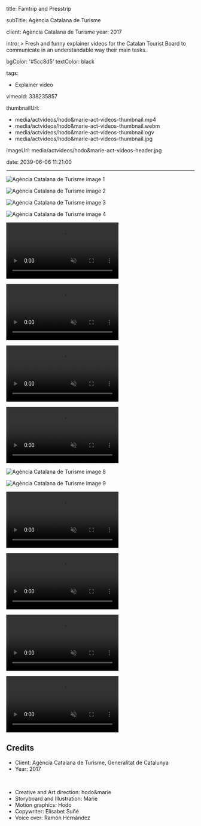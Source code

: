 title: Famtrip and Presstrip

subTitle: Agència Catalana de Turisme

client: Agència Catalana de Turisme
year: 2017

intro: >
  Fresh and funny explainer videos for the Catalan Tourist Board to communicate in an understandable way their main tasks.

bgColor: '#5cc8d5'
textColor: black

tags:
  - Explainer video

vimeoId: 338235857

thumbnailUrl:
  - media/actvideos/hodo&marie-act-videos-thumbnail.mp4
  - media/actvideos/hodo&marie-act-videos-thumbnail.webm
  - media/actvideos/hodo&marie-act-videos-thumbnail.ogv
  - media/actvideos/hodo&marie-act-videos-thumbnail.jpg

imageUrl: media/actvideos/hodo&marie-act-videos-header.jpg

date: 2039-06-06 11:21:00



---

<!-- This is a 2x gallery sample -->
<!-- Always add a linebreak between images -->
<!-- It needs two images between paragraph tags -->
<div class="gallery gallery-2">

![Agència Catalana de Turisme image 1](/demo/media/actvideos/hodo&marie-act-videos-01.jpg)

![Agència Catalana de Turisme image 2](/demo/media/actvideos/hodo&marie-act-videos-02.jpg)

</div>


<div class="gallery gallery-2">

![Agència Catalana de Turisme image 3](/demo/media/actvideos/hodo&marie-act-videos-03.jpg)

![Agència Catalana de Turisme image 4](/demo/media/actvideos/hodo&marie-act-videos-04.jpg)

</div>


<!-- This is a 2x VIDEO gallery -->
<!-- Always add a linebreak between images -->
<!-- It needs two images between paragraph tags -->
<div class="gallery gallery-2">

<p>
	<video playsinline="playsinline" muted loop autoplay>
			<source src="/demo/media/actvideos/hodo&marie-act-videos-05.mp4" type="video/mp4">
			<source src="/demo/media/actvideos/hodo&marie-act-videos-05.webm" type="video/webm">
	</video>
</p>

<p>
	<video playsinline="playsinline" muted loop autoplay>
			<source src="/demo/media/actvideos/hodo&marie-act-videos-06.mp4" type="video/mp4">
			<source src="/demo/media/actvideos/hodo&marie-act-videos-06.webm" type="video/webm">
	</video>
</p>


</div>


<!-- This is a 2x VIDEO gallery -->
<!-- Always add a linebreak between images -->
<!-- It needs two images between paragraph tags -->
<div class="gallery gallery-2">

<p>
	<video playsinline="playsinline" muted loop autoplay>
			<source src="/demo/media/actvideos/hodo&marie-act-videos-07.mp4" type="video/mp4">
			<source src="/demo/media/actvideos/hodo&marie-act-videos-07.webm" type="video/webm">
	</video>
</p>

<p>
	<video playsinline="playsinline" muted loop autoplay>
			<source src="/demo/media/actvideos/hodo&marie-act-videos-10.mp4" type="video/mp4">
			<source src="/demo/media/actvideos/hodo&marie-act-videos-10.webm" type="video/webm">
	</video>
</p>


</div>


<!-- This is a 2x gallery sample -->
<!-- Always add a linebreak between images -->
<!-- It needs two images between paragraph tags -->
<div class="gallery gallery-2">

![Agència Catalana de Turisme image 8](/demo/media/actvideos/hodo&marie-act-videos-08.jpg)

![Agència Catalana de Turisme image 9](/demo/media/actvideos/hodo&marie-act-videos-09.jpg)

</div>



<!-- This is a 2x VIDEO gallery -->
<!-- Always add a linebreak between images -->
<!-- It needs two images between paragraph tags -->
<div class="gallery gallery-2">

<p>
	<video playsinline="playsinline" muted loop autoplay>
			<source src="/demo/media/actvideos/hodo&marie-act-videos-11.mp4" type="video/mp4">
			<source src="/demo/media/actvideos/hodo&marie-act-videos-11.webm" type="video/webm">
	</video>
</p>

<p>
	<video playsinline="playsinline" muted loop autoplay>
			<source src="/demo/media/actvideos/hodo&marie-act-videos-12.mp4" type="video/mp4">
			<source src="/demo/media/actvideos/hodo&marie-act-videos-12.webm" type="video/webm">
	</video>
</p>


</div>


<!-- This is a 2x VIDEO gallery -->
<!-- Always add a linebreak between images -->
<!-- It needs two images between paragraph tags -->
<div class="gallery gallery-2">

<p>
	<video playsinline="playsinline" muted loop autoplay>
			<source src="/demo/media/actvideos/hodo&marie-act-videos-13.mp4" type="video/mp4">
			<source src="/demo/media/actvideos/hodo&marie-act-videos-13.webm" type="video/webm">
	</video>
</p>

<p>
	<video playsinline="playsinline" muted loop autoplay>
			<source src="/demo/media/actvideos/hodo&marie-act-videos-14.mp4" type="video/mp4">
			<source src="/demo/media/actvideos/hodo&marie-act-videos-14.webm" type="video/webm">
	</video>
</p>


</div>

<!-- Sample credits secion -->
## Credits

* Client: Agència Catalana de Turisme, Generalitat de Catalunya
* Year: 2017  
  
<br>

* Creative and Art direction: hodo&marie
* Storyboard and Illustration: Marie
* Motion graphics: Hodo
* Copywriter: Elisabet Suñé
* Voice over: Ramón Hernández